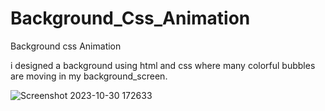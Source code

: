 # Background_Css_Animation
<html>
  <head>Background css Animation</head>
  <body>
    <p>i designed a background using html and css where many colorful bubbles are moving in my background_screen. </p>
  </body>
</html>

![Screenshot 2023-10-30 172633](https://github.com/Debarjitmohanty/Background_Css_Animation/assets/91021174/e75974f5-5422-470a-8123-0db19a4d9b1b)
